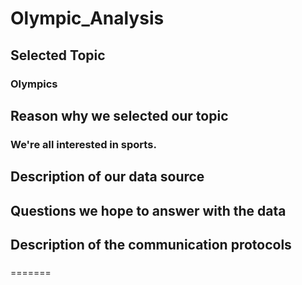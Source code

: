 # Olympic_Analysis


## Selected Topic
### Olympics

## Reason why we selected our topic
### We're all interested in sports.

## Description of our data source
###

## Questions we hope to answer with the data
###

## Description of the communication protocols
###

=======